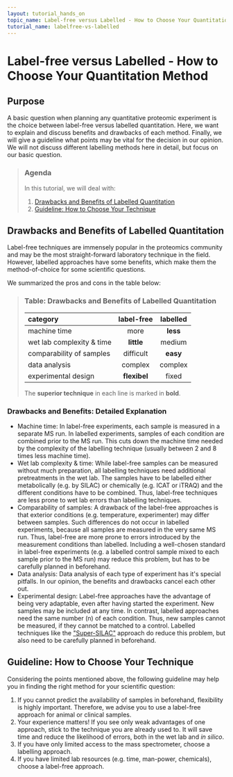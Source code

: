 ```yaml
---
layout: tutorial_hands_on
topic_name: Label-free versus Labelled - How to Choose Your Quantitation Method
tutorial_name: labelfree-vs-labelled
---
```



# Label-free versus Labelled - How to Choose Your Quantitation Method

## Purpose
A basic question when planning any quantitative proteomic experiment is the choice between label-free versus labelled quantitation. Here, we want to explain and discuss benefits and drawbacks of each method. 
Finally, we will give a guideline what points may be vital for the decision in our opinion. We will not discuss different labelling methods here in detail, but focus on our basic question.

> ### Agenda
>
> In this tutorial, we will deal with:
>
> 1. [Drawbacks and Benefits of Labelled Quantitation](#pro-contra)
> 2. [Guideline: How to Choose Your Technique](#conclusion)

<a name="pro-contra"/></a>
## Drawbacks and Benefits of Labelled Quantitation
Label-free techniques are immensely popular in the proteomics community and may be the most straight-forward laboratory technique in the field. However, labelled approaches have some benefits, which make them the method-of-choice for some scientific questions. 

We summarized the pros and cons in the table below:

> ### Table: Drawbacks and Benefits of Labelled Quantitation
> category | label-free | labelled
> :--|:--:|:--:
> machine time | more | **less**
> wet lab complexity & time | **little** | medium
> comparability of samples | difficult | **easy**
> data analysis | complex | complex
> experimental design | **flexibel** | fixed
>
> The **superior technique** in each line is marked in **bold**.

### Drawbacks and Benefits: Detailed Explanation
- Machine time: In label-free experiments, each sample is measured in a separate MS run. In labelled experiments, samples of each condition are combined prior to the MS run. This cuts down the machine time needed by the complexity of the labelling technique (usually between 2 and 8 times less machine time).
- Wet lab complexity & time: While label-free samples can be measured without much preparation, all labelling techniques need additional pretreatments in the wet lab. The samples have to be labelled either metabolically (e.g. by SILAC) or chemically (e.g. ICAT or iTRAQ) and the different conditions have to be combined. Thus, label-free techniques are less prone to wet lab errors than labelling techniques.
- Comparability of samples: A drawback of the label-free approaches is that exterior conditions (e.g. temperature, experimenter) may differ between samples. Such differences do not occur in labelled experiments, because all samples are measured in the very same MS run. Thus, label-free are more prone to errors introduced by the measurement conditions than labelled. 
Including a well-chosen standard in label-free experiments (e.g. a labelled control sample mixed to each sample prior to the MS run) may reduce this problem, but has to be carefully planned in beforehand.
- Data analysis: Data analysis of each type of experiment has it's special pitfalls. In our opinion, the benefits and drawbacks cancel each other out.
- Experimental design: Label-free approaches have the advantage of being very adaptable, even after having started the experiment. New samples may be included at any time. In contrast, labelled approaches need the same number (n) of each condition. Thus, new samples cannot be measured, if they cannot be matched to a control. 
Labelled techniques like the ["Super-SILAC"](https://www.ncbi.nlm.nih.gov/pubmed/20364148) approach do reduce this problem, but also need to be carefully planned in beforehand.

<a name="conclusion"/></a>
## Guideline: How to Choose Your Technique
Considering the points mentioned above, the following guideline may help you in finding the right method for your scientific question:

1. If you cannot predict the availability of samples in beforehand, flexibility is highly important. Therefore, we advise you to use a label-free approach for animal or clinical samples.
2. Your experience matters! If you see only weak advantages of one approach, stick to the technique you are already used to. It will save time and reduce the likelihood of errors, both in the wet lab and *in silico*.
3. If you have only limited access to the mass spectrometer, choose a labelling approach.
4. If you have limited lab resources (e.g. time, man-power, chemicals), choose a label-free approach.